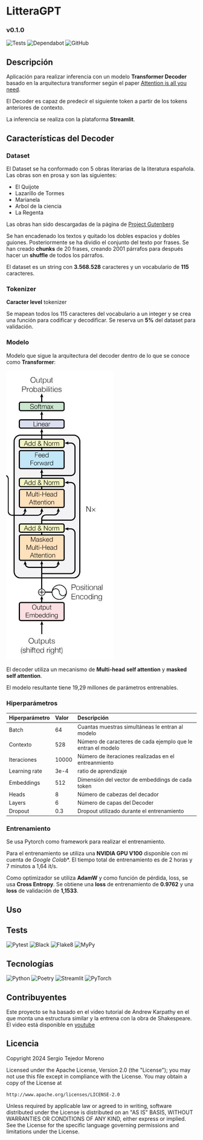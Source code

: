 # LitteraGPT
### v0.1.0

![Tests](https://github.com/sertemo/LitteraGPT/actions/workflows/tests.yml/badge.svg)
![Dependabot](https://img.shields.io/badge/dependabot-enabled-blue.svg?logo=dependabot)
![GitHub](https://img.shields.io/github/license/sertemo/LitteraGPT)

## Descripción
Aplicación para realizar inferencia con un modelo **Transformer Decoder** basado en la arquitectura transformer según el paper [Attention is all you need](https://arxiv.org/abs/1706.03762).

El Decoder es capaz de predecir el siguiente token a partir de los tokens anteriores de contexto.

La inferencia se realiza con la plataforma **Streamlit**.

## Características del Decoder
### Dataset
El Dataset se ha conformado con 5 obras literarias de la literatura española. Las obras son en prosa y son las siguientes:
- El Quijote
- Lazarillo de Tormes
- Marianela
- Arbol de la ciencia
- La Regenta

Las obras han sido descargadas de la página de [Project Gutenberg](https://www.gutenberg.org/browse/languages/es)

Se han encadenado los textos y quitado los dobles espacios y dobles guiones. Posteriormente se ha dividio el conjunto del texto por frases. Se han creado **chunks** de 20 frases, creando 2001 párrafos para después hacer un **shuffle** de todos los párrafos.

El dataset es un string con **3.568.528** caracteres y un vocabulario de **115** caracteres.

### Tokenizer
**Caracter level** tokenizer

Se mapean todos los 115 caracteres del vocabulario a un integer y se crea una función para codificar y decodificar. Se reserva un **5%** del dataset para validación.

### Modelo
Modelo que sigue la arquitectura del decoder dentro de lo que se conoce como **Transformer**:

![alt text](<assets/img/decoder arquitectura.JPG>)

El decoder utiliza un mecanismo de  **Multi-head** **self attention** y **masked self attention**.

El modelo resultante tiene 19,29 millones de parámetros entrenables.

### Hiperparámetros
| Hiperparámetro | Valor | Descripción                                                  |
|:---------------|:------|:-------------------------------------------------------------|
| Batch          | 64    | Cuantas muestras simultáneas le entran al modelo             |
| Contexto       | 528   | Número de caracteres de cada ejemplo que le entran el modelo |
| Iteraciones    | 10000 | Número de iteraciones realizadas en el entreanmiento         |
| Learning rate  | 3e-4  | ratio  de aprendizaje                                        |
| Embeddings     | 512   | Dimensión del vector de embeddings de cada token             |
| Heads          | 8     | Número de cabezas del decador                                |
| Layers         | 6     | Número de capas del Decoder                                  |
| Dropout        | 0.3   | Dropout utilizado durante el entrenamiento                   |


### Entrenamiento
Se usa Pytorch como framework para realizar el entrenamiento.

Para el entrenamiento se utiliza una **NVIDIA GPU V100** disponible con mi cuenta de *Google Colab**. El tiempo total de entrenamiento es de 2 horas y 7 minutos a 1,64 it/s.

Como optimizador se utiliza **AdamW** y como función de pérdida, loss, se usa **Cross Entropy**.
Se obtiene una **loss** de entrenamiento de **0.9762** y una **loss** de validación de **1,1533**.


## Uso

## Tests
![Pytest](https://img.shields.io/badge/testing-pytest-blue.svg)
![Black](https://img.shields.io/badge/code%20style-black-blue.svg)
![Flake8](https://img.shields.io/badge/linter-flake8-blue.svg)
![MyPy](https://img.shields.io/badge/type%20checker-mypy-blue.svg)

## Tecnologías
![Python](https://img.shields.io/badge/python-3670A0?style=for-the-badge&logo=python&logoColor=ffdd54)
![Poetry](https://img.shields.io/badge/Poetry-60A5FA?style=for-the-badge&logo=python&logoColor=white)
![Streamlit](https://img.shields.io/badge/-Streamlit-black?style=flat-square&logo=streamlit)
![PyTorch](https://img.shields.io/badge/PyTorch-%23EE4C2C.svg?style=for-the-badge&logo=PyTorch&logoColor=white)

## Contribuyentes
Este proyecto se ha basado en el video tutorial de Andrew Karpathy en el que monta una estructura similar y la entrena con la obra de Shakespeare. El video está disponible en [youtube](https://www.youtube.com/watch?v=kCc8FmEb1nY)

## Licencia
Copyright 2024 Sergio Tejedor Moreno

Licensed under the Apache License, Version 2.0 (the "License");
you may not use this file except in compliance with the License.
You may obtain a copy of the License at

    http://www.apache.org/licenses/LICENSE-2.0

Unless required by applicable law or agreed to in writing, software
distributed under the License is distributed on an "AS IS" BASIS,
WITHOUT WARRANTIES OR CONDITIONS OF ANY KIND, either express or implied.
See the License for the specific language governing permissions and
limitations under the License.

